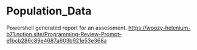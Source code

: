 # Population_Data

Powershell generated report for an assessment.
https://woozy-helenium-b71.notion.site/Programming-Review-Prompt-e1bcb286c89e4687a603b921e53e368a
